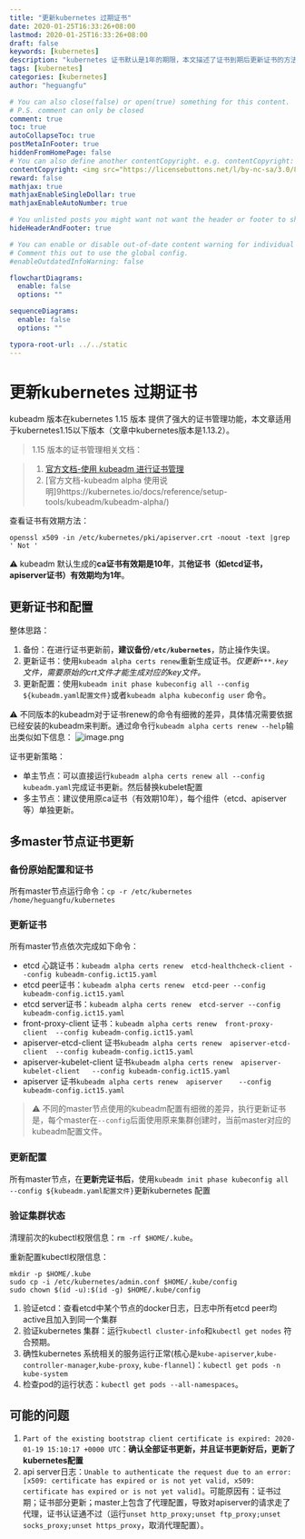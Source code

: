 ```yaml
---
title: "更新kubernetes 过期证书"
date: 2020-01-25T16:33:26+08:00
lastmod: 2020-01-25T16:33:26+08:00
draft: false
keywords: [kubernetes]
description: "kubernetes 证书默认是1年的期限，本文描述了证书到期后更新证书的方法， 本方法适用于kubernetes1.15以下版本。后续可以考虑自动证书更新"
tags: [kubernetes]
categories: [kubernetes]
author: "heguangfu"

# You can also close(false) or open(true) something for this content.
# P.S. comment can only be closed
comment: true
toc: true
autoCollapseToc: true
postMetaInFooter: true
hiddenFromHomePage: false
# You can also define another contentCopyright. e.g. contentCopyright: "This is another copyright."
contentCopyright: <img src="https://licensebuttons.net/l/by-nc-sa/3.0/88x31.png"><br/>感谢阅读，如果有问题请您留言，我会及时改正<br/> 本博客所有原创文章版权归hgf所有，转载请注明出处hgfdodo.win/blog
reward: false
mathjax: true
mathjaxEnableSingleDollar: true
mathjaxEnableAutoNumber: true

# You unlisted posts you might want not want the header or footer to show
hideHeaderAndFooter: true

# You can enable or disable out-of-date content warning for individual post.
# Comment this out to use the global config.
#enableOutdatedInfoWarning: false

flowchartDiagrams:
  enable: false
  options: ""

sequenceDiagrams: 
  enable: false
  options: ""

typora-root-url: ../../static
---
```


# 更新kubernetes 过期证书

kubeadm 版本在kubernetes 1.15 版本 提供了强大的证书管理功能，本文章适用于kubernetes1.15以下版本（文章中kubernetes版本是1.13.2）。

> 1.15 版本的证书管理相关文档：

> 1. [官方文档-使用 kubeadm 进行证书管理](https://kubernetes.io/zh/docs/tasks/administer-cluster/kubeadm/kubeadm-certs/)
> 2. [官方文档-kubeadm alpha 使用说明]9https://kubernetes.io/docs/reference/setup-tools/kubeadm/kubeadm-alpha/)

查看证书有效期方法：

```shell
openssl x509 -in /etc/kubernetes/pki/apiserver.crt -noout -text |grep ' Not '
```

⚠️ kubeadm 默认生成的**ca证书有效期是10年**，其**他证书（如etcd证书，apiserver证书）有效期均为1年**。

## 更新证书和配置

整体思路：

1. 备份：在进行证书更新前，**建议备份`/etc/kubernetes`**，防止操作失误。
2. 更新证书：使用`kubeadm alpha certs renew`重新生成证书。*仅更新`***.key`文件，需要原始的crt文件才能生成对应的key文件。*
3. 更新配置：使用`kubeadm init phase kubeconfig all --config ${kubeadm.yaml配置文件}`或者`kubeadm alpha kubeconfig user` 命令。

⚠️ 不同版本的kubeadm对于证书renew的命令有细微的差异，具体情况需要依据已经安装的kubeadm来判断。通过命令行`kubeadm alpha certs renew --help`输出类似如下信息：
![image.png](https://i.loli.net/2020/02/05/a94nSIQRHYiorU2.png)

证书更新策略：

* 单主节点：可以直接运行`kubeadm alpha certs renew all --config kubeadm.yaml`完成证书更新。然后替换kubelet配置
* 多主节点：建议使用原ca证书（有效期10年），每个组件（etcd、apiserver 等）单独更新。

## 多master节点证书更新

### 备份原始配置和证书

所有master节点运行命令：`cp -r /etc/kubernetes /home/heguangfu/kubernetes`

### 更新证书

所有master节点依次完成如下命令：

* etcd 心跳证书：`kubeadm alpha certs renew  etcd-healthcheck-client --config kubeadm-config.ict15.yaml`
* etcd peer证书：`kubeadm alpha certs renew  etcd-peer --config kubeadm-config.ict15.yaml`
* etcd server证书：`kubeadm alpha certs renew  etcd-server --config kubeadm-config.ict15.yaml`
* front-proxy-client 证书：`kubeadm alpha certs renew  front-proxy-client  --config kubeadm-config.ict15.yaml`
* apiserver-etcd-client 证书`kubeadm alpha certs renew  apiserver-etcd-client  --config kubeadm-config.ict15.yaml`
* apiserver-kubelet-client 证书`kubeadm alpha certs renew  apiserver-kubelet-client   --config kubeadm-config.ict15.yaml`
* apiserver 证书`kubeadm alpha certs renew  apiserver    --config kubeadm-config.ict15.yaml`

> ⚠️ 不同的master节点使用的kubeadm配置有细微的差异，执行更新证书是，每个master在`--config`后面使用原来集群创建时，当前master对应的kubeadm配置文件。


### 更新配置

所有master节点，在**更新完证书后**，使用`kubeadm init phase kubeconfig all --config ${kubeadm.yaml配置文件}`更新kubernetes 配置


### 验证集群状态

清理前次的kubectl权限信息：`rm -rf $HOME/.kube`。

重新配置kubectl权限信息：

```shell
mkdir -p $HOME/.kube
sudo cp -i /etc/kubernetes/admin.conf $HOME/.kube/config
sudo chown $(id -u):$(id -g) $HOME/.kube/config
```

1. 验证etcd：查看etcd中某个节点的docker日志，日志中所有etcd peer均active且加入到同一个集群
2. 验证kubernetes 集群：运行`kubectl cluster-info`和`kubectl get nodes` 符合预期。
3. 确性kubernetes 系统相关的服务运行正常(核心是`kube-apiserver`,`kube-controller-manager`,`kube-proxy`, `kube-flannel`)：`kubectl get pods -n kube-system`
4. 检查pod的运行状态：`kubectl get pods --all-namespaces`。

## 可能的问题

1. `Part of the existing bootstrap client certificate is expired: 2020-01-19 15:10:17 +0000 UTC`：**确认全部证书更新，并且证书更新好后，更新了kubernetes配置**
2. api server日志：`Unable to authenticate the request due to an error: [x509: certificate has expired or is not yet valid, x509: certificate has expired or is not yet valid]`。可能原因有：证书过期；证书部分更新；master上包含了代理配置，导致对apiserver的请求走了代理，证书认证通不过（运行`unset http_proxy;unset ftp_proxy;unset socks_proxy;unset https_proxy`，取消代理配置）。


